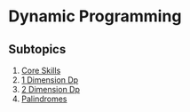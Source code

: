 # Dynamic Programming

## Subtopics

1. [Core Skills](./core_skills)
2. [1 Dimension Dp](./1_dimension_dp)
3. [2 Dimension Dp](./2_dimension_dp)
4. [Palindromes](./palindromes)
